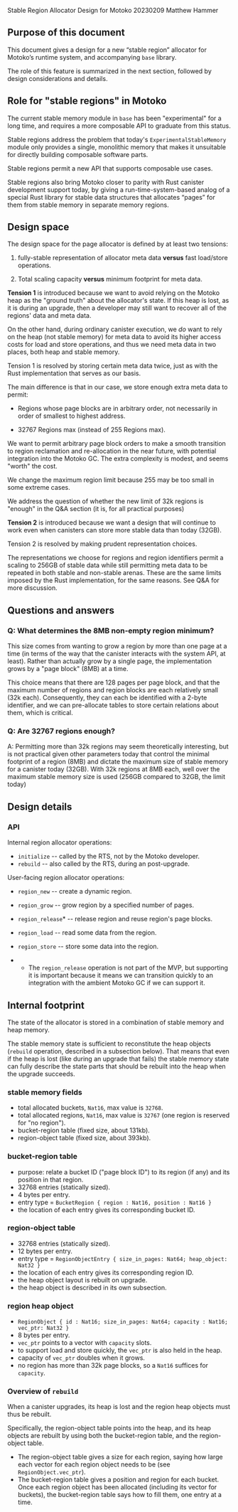 Stable Region Allocator Design for Motoko
20230209
Matthew Hammer

## Purpose of this document

This document gives a design for a new “stable region” allocator for Motoko’s runtime system, and accompanying `base` library.

The role of this feature is summarized in the next section,
followed by design considerations and details.


## Role for "stable regions" in Motoko

The current stable memory module in `base` has been "experimental" for a long time, and requires a more composable API to graduate from this status.

Stable regions address the problem that today's `ExperimentalStableMemory` module only provides a single, monolithic memory that makes it unsuitable for directly building composable software parts.

Stable regions permit a new API that supports composable use cases.

Stable regions also bring Motoko closer to parity with Rust canister development support today, by giving a run-time-system-based analog of a special Rust library for stable data structures that allocates “pages” for them from stable memory in separate memory regions.


## Design space

The design space for the page allocator is defined by at least two
tensions:

 1. fully-stable representation of allocator meta data **versus** fast load/store operations.

 2. Total scaling capacity **versus** minimum footprint for meta data.


**Tension 1** is introduced because we want to avoid relying on the Motoko heap as the "ground truth" about the allocator's state.  If this heap is lost, as it is during an upgrade, then a developer may still want to recover all of the regions' data and meta data.

On the other hand, during ordinary canister execution, we *do* want to rely on the heap (not stable memory) for meta data to avoid its higher access costs for load and store operations, and thus we need meta data in two places, both heap and stable memory.

Tension 1 is resolved by storing certain meta data twice, just as with the Rust implementation that serves as our basis.

The main difference is that in our case, we store enough extra meta data to permit:

 - Regions whose page blocks are in arbitrary order, not
   necessarily in order of smallest to highest address.

 - 32767 Regions max (instead of 255 Regions max).

We want to permit arbitrary page block orders to make a smooth
transition to region reclamation and re-allocation in the near
future, with potential integration into the Motoko GC.  The
extra complexity is modest, and seems "worth" the cost.

We change the maximum region limit because 255 may be too small in
some extreme cases.

We address the question of whether the new limit of 32k regions is
"enough" in the Q&A section (it is, for all practical purposes)


**Tension 2** is introduced because we want a design that will continue
to work even when canisters can store more stable data than today (32GB).

Tension 2 is resolved by making prudent representation choices.

The representations we choose for regions and region identifiers
permit a scaling to 256GB of stable data while still permitting meta
data to be repeated in both stable and non-stable arenas.  These are
the same limits imposed by the Rust implementation, for the same
reasons.  See Q&A for more discussion.



## Questions and answers

### Q: What determines the 8MB non-empty region minimum?

This size comes from wanting to grow a region by more than one page at
a time (in terms of the way that the canister interacts with the
system API, at least).  Rather than actually grow by a single page,
the implementation grows by a "page block" (8MB) at a time.

This choice means that there are 128 pages per page block, and that
the maximum number of regions and region blocks are each relatively
small (32k each).  Consequently, they can each be identified with a
2-byte identifier, and we can pre-allocate tables to store certain
relations about them, which is critical.

### Q: Are 32767 regions enough?

A: Permitting more than 32k regions may seem theoretically
interesting, but is not practical given other parameters today that
control the minimal footprint of a region (8MB) and dictate the
maximum size of stable memory for a canister today (32GB).  With 32k
regions at 8MB each, well over the maximum stable memory size is used
(256GB compared to 32GB, the limit today)


## Design details

### API

Internal region allocator operations:


 - `initialize` -- called by the RTS, not by the Motoko developer.
 - `rebuild` -- also called by the RTS, during an post-upgrade.


User-facing region allocator operations:

 - `region_new` -- create a dynamic region.
 - `region_grow` -- grow region by a specified number of pages.
 - `region_release`* -- release region and reuse region's page blocks.
 - `region_load` -- read some data from the region.
 - `region_store` -- store some data into the region.


 - * The `region_release` operation is not part of the MVP, but supporting it
   is important because it means we can transition quickly to an integration
   with the ambient Motoko GC if we can support it.

## Internal footprint

The state of the allocator is stored in a combination of stable memory and heap memory.

The stable memory state is sufficient to reconstitute the heap objects
(`rebuild` operation, described in a subsection below).  That means
that even if the heap is lost (like during an upgrade that fails) the
stable memory state can fully describe the state parts that should be
rebuilt into the heap when the upgrade succeeds.

### stable memory fields

 - total allocated buckets, `Nat16`, max value is `32768`.
 - total allocated regions, `Nat16`, max value is `32767` (one region is reserved for "no region").
 - bucket-region table (fixed size, about 131kb).
 - region-object table (fixed size, about 393kb).

### bucket-region table

 - purpose: relate a bucket ID ("page block ID") to its region (if any) and its position in that region.
 - 32768 entries (statically sized).
 - 4 bytes per entry.
 - entry type = `BucketRegion { region : Nat16, position : Nat16 }`
 - the location of each entry gives its corresponding bucket ID.

### region-object table

 - 32768 entries (statically sized).
 - 12 bytes per entry.
 - entry type = `RegionObjectEntry { size_in_pages: Nat64; heap_object: Nat32 }`
 - the location of each entry gives its corresponding region ID.
 - the heap object layout is rebuilt on upgrade.
 - the heap object is described in its own subsection.

### region heap object

 - `RegionObject { id : Nat16; size_in_pages: Nat64; capacity : Nat16; vec_ptr: Nat32 }`
 - 8 bytes per entry.
 - `vec_ptr` points to a vector with `capacity` slots.
 - to support load and store quickly, the `vec_ptr` is also held in the heap.
 - capacity of `vec_ptr` doubles when it grows.
 - no region has more than 32k page blocks, so a `Nat16` suffices for `capacity`.

### Overview of `rebuild`

When a canister upgrades, its heap is lost and the region heap objects must thus be rebuilt.

Specifically, the region-object table points into the heap, and its heap objects are
rebuilt by using both the bucket-region table, and the region-object table.

 - The region-object table gives a size for each region, saying how large each vector for each region object needs to be (see `RegionObject.vec_ptr`).
 - The bucket-region table gives a position and region for each bucket.  Once each region object has been allocated (including its vector for buckets), the bucket-region table says how to fill them, one entry at a time.

